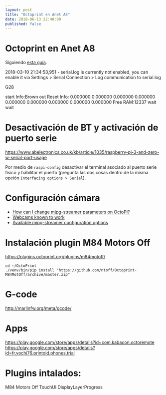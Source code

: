 ```yaml
---
layout: post
title: "Octoprint en Anet A8"
date: 2018-06-13 22:40:00
published: false
---
```


# Octoprint en Anet A8

Siguiendo [esta guía](https://discourse.octoprint.org/t/setting-up-octoprint-on-a-raspberry-pi-running-raspbian/2337).

2018-03-10 21:34:53,951 - serial.log is currently not enabled, you can enable it via Settings > Serial Connection > Log communication to serial.log

G28


start
Info:Brown out Reset
Info: 0.000000 0.000000 0.000000 0.000000 0.000000 0.000000 0.000000 0.000000 0.000000
Free RAM:12337
wait
wait


# Desactivación de BT y activación de puerto serie
https://www.abelectronics.co.uk/kb/article/1035/raspberry-pi-3-and-zero-w-serial-port-usage

Por medio de `raspi-config` desactivar el terminal asociado al puerto serie físico y habilitar el puerto (pregunta las dos cosas dentro de la misma opción `Interfacing options > Serial`).

# Configuración cámara

* [How can I change mjpg-streamer parameters on OctoPi?](https://discourse.octoprint.org/t/how-can-i-change-mjpg-streamer-parameters-on-octopi/203)
* [Webcams known to work](https://github.com/foosel/OctoPrint/wiki/Webcams-known-to-work)
* [Available mjpg-streamer configuration options](https://discourse.octoprint.org/t/available-mjpg-streamer-configuration-options/1106)

# Instalación plugin M84 Motors Off

https://plugins.octoprint.org/plugins/m84motoff/

    cd ~/OctoPrint
    ./venv/bin/pip install "https://github.com/ntoff/Octoprint-M84MotOff/archive/master.zip"

# G-code
http://marlinfw.org/meta/gcode/

# Apps
https://play.google.com/store/apps/details?id=com.kabacon.octoremote
https://play.google.com/store/apps/details?id=fr.yochi76.printoid.phones.trial

# Plugins intalados:
M84 Motors Off
TouchUI
DisplayLayerProgress
